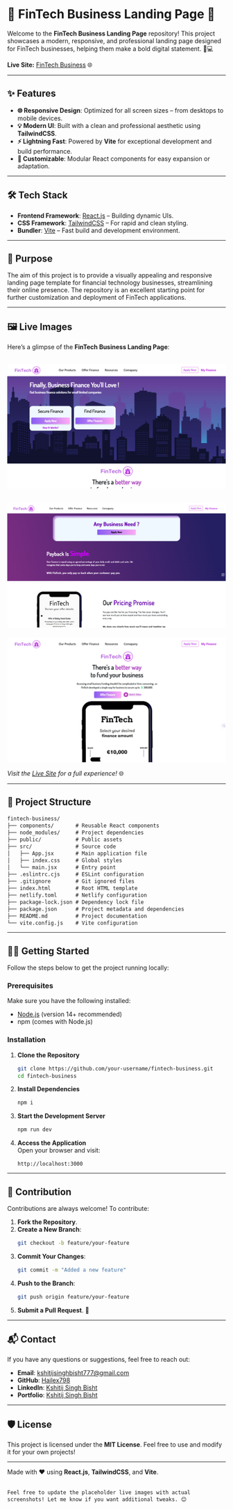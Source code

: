 # 🌟 FinTech Business Landing Page 🌟

Welcome to the **FinTech Business Landing Page** repository! This project showcases a modern, responsive, and professional landing page designed for FinTech businesses, helping them make a bold digital statement. 💼💻

**Live Site:** [FinTech Business](https://fintechbusiness.vercel.app/) 🌐

---

## ✨ Features

- **🌐 Responsive Design**: Optimized for all screen sizes – from desktops to mobile devices.
- **💡 Modern UI**: Built with a clean and professional aesthetic using **TailwindCSS**.
- **⚡ Lightning Fast**: Powered by **Vite** for exceptional development and build performance.
- **🎨 Customizable**: Modular React components for easy expansion or adaptation.

---

## 🛠️ Tech Stack

- **Frontend Framework**: [React.js](https://reactjs.org/) – Building dynamic UIs.
- **CSS Framework**: [TailwindCSS](https://tailwindcss.com/) – For rapid and clean styling.
- **Bundler**: [Vite](https://vitejs.dev/) – Fast build and development environment.

---

## 🎯 Purpose

The aim of this project is to provide a visually appealing and responsive landing page template for financial technology businesses, streamlining their online presence. The repository is an excellent starting point for further customization and deployment of FinTech applications.

---

## 🖼️ Live Images

Here’s a glimpse of the **FinTech Business Landing Page**:

![FinTech Business Screenshot](./public/sample/s1.png)
---
![FinTech Business Screenshot](./public/sample/s2.png)
---
![FinTech Business Screenshot](./public/sample/s3.png)

*Visit the [Live Site](https://fintechbusiness.vercel.app/) for a full experience!* 🌐

---

## 📂 Project Structure

```plaintext
fintech-business/
├── components/       # Reusable React components
├── node_modules/     # Project dependencies
├── public/           # Public assets
├── src/              # Source code
│   ├── App.jsx       # Main application file
│   ├── index.css     # Global styles
│   └── main.jsx      # Entry point
├── .eslintrc.cjs     # ESLint configuration
├── .gitignore        # Git ignored files
├── index.html        # Root HTML template
├── netlify.toml      # Netlify configuration
├── package-lock.json # Dependency lock file
├── package.json      # Project metadata and dependencies
├── README.md         # Project documentation
└── vite.config.js    # Vite configuration
```

---

## 🏃‍♂️ Getting Started

Follow the steps below to get the project running locally:

### Prerequisites

Make sure you have the following installed:

- [Node.js](https://nodejs.org/) (version 14+ recommended)
- npm (comes with Node.js)

### Installation

1. **Clone the Repository**  
   ```bash
   git clone https://github.com/your-username/fintech-business.git
   cd fintech-business
   ```

2. **Install Dependencies**  
   ```bash
   npm i
   ```

3. **Start the Development Server**  
   ```bash
   npm run dev
   ```

4. **Access the Application**  
   Open your browser and visit:  
   ```
   http://localhost:3000
   ```

---

## 🤝 Contribution

Contributions are always welcome! To contribute:

1. **Fork the Repository**.
2. **Create a New Branch**:  
   ```bash
   git checkout -b feature/your-feature
   ```
3. **Commit Your Changes**:  
   ```bash
   git commit -m "Added a new feature"
   ```
4. **Push to the Branch**:  
   ```bash
   git push origin feature/your-feature
   ```
5. **Submit a Pull Request**. 🎉

---

## 📬 Contact

If you have any questions or suggestions, feel free to reach out:

- **Email**: [kshitijsinghbisht777@gmail.com](mailto:kshitijsinghbisht777@gmail.com)
- **GitHub**: [Hailex798](https://github.com/hailex798)
- **LinkedIn**: [Kshitij Singh Bisht](https://linkedin.com/in/kshitijsinghbisht)
- **Portfolio**: [Kshitij Singh Bisht](https://kshitijsinghbisht.netlify.app)

---

## 🛡️ License

This project is licensed under the **MIT License**. Feel free to use and modify it for your own projects!

---

Made with ❤️ using **React.js**, **TailwindCSS**, and **Vite**.
``` 

Feel free to update the placeholder live images with actual screenshots! Let me know if you want additional tweaks. 😊
